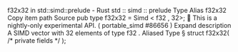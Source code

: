 f32x32 in std::simd::prelude - Rust
std
::
simd
::
prelude
Type Alias
f32x32
Copy item path
Source
pub type f32x32 =
Simd
<
f32
, 32>;
🔬
This is a nightly-only experimental API. (
portable_simd
#86656
)
Expand description
A SIMD vector with 32 elements of type
f32
.
Aliased Type
§
struct f32x32(
/* private fields */
);